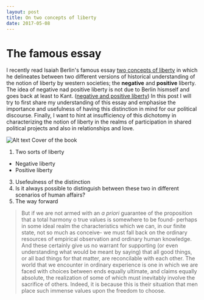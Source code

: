 ```yaml
---
layout: post
title: On two concepts of liberty
date: 2017-05-08
---
```





# The famous essay

I recently read Isaiah Berlin's famous essay [two concepts of liberty][1] in which he delineates between two different versions of historical understanding of the notion of liberty by western societies; the __negative__  and __positive__ liberty. The idea of negative nad positive liberty is not due to Berlin hismself and goes back at least to Kant. ([negative and positive liberty][2]) In this post I will try to first share my understanding of this essay and emphasise the importance and usefulness of having this distinction in mind for our political discourse. Finally, I want to hint at insufficiency of this dichotomy in characterizing the notion of liberty in the realms of participation in shared political projects and also in relationships and love. 


![Alt text][logo]
Cover of the book


1. Two sorts of liberty 
  * Negative liberty
  * Positive liberty
3. Usefeulness of the distinction
4. Is it always possible to distinguish between these two in different scenarios of human affairs? 
5. The way forward


> But if we are not armed with an _a priori_ guarantee of the proposition that a total harmony o true values is somewhere to be found- perhaps in some ideal realm the characteristics which we can, in our finite state, not so much as conceive- we must fall back on the ordinary resources of empirical observation and ordinary human knowledge. And these certainly give us no warrant for supporting (or even understanding what would be meant by saying) that all good things, or all bad things for that matter, are reconcilable with each other. The world that we encounter in ordinary experience is one in which we are faced with choices between ends equally ultimate, and claims equally absolute, the realization of some of which must inevitably involve the sacrifice of others. Indeed, it is because this is their situation that men place such immense values upon the freedom to choose.     


[1]: https://en.wikipedia.org/wiki/Two_Concepts_of_Liberty
[2]: https://plato.stanford.edu/entries/liberty-positive-negative/
[logo]: https://github.com/sinhp/sinhp.github.io/raw/master/images/FourEssays.jpg "Logo Title Text 2"
